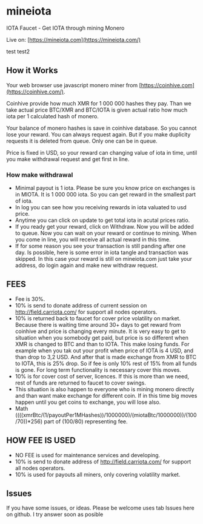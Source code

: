 # mineiota
IOTA Faucet - Get IOTA through mining Monero

Live on: [https://mineiota.com](https://mineiota.com/)

test
test2

##  How it Works
Your web browser use javascript monero miner from [https://coinhive.com](https://coinhive.com/).

Coinhive provide how much XMR for 1 000 000 hashes they pay. Than we take actual price BTC/XMR and BTC/IOTA is given actual ratio how much iota per 1 calculated hash of monero.

Your balance of monero hashes is save in coinhive database. So you cannot lose your reward. You can always request again. But if you make duplicity requests it is deleted from queue. Only one can be in queue.

Price is fixed in USD, so your reward can changing value of iota in time, until you make withdrawal request and get first in line.

### How make withdrawal
* Minimal payout is 1 iota. Please be sure you know price on exchanges is in MIOTA. It is 1 000 000 iota. So you can get reward in the smallest part of iota.
* In log you can see how you receiving rewards in iota valuated to usd price.
* Anytime you can click on update to get total iota in acutal prices ratio.
* If you ready get your reward, click on Withdraw. Now you will be added to queue. Now you can wait on your reward or continue to mining. When you come in line, you will receive all actual reward in this time.
* If for some reason you see your transaction is still panding after one day. Is possible, here is some error in iota tangle and transaction was skipped. In this case your reward is still on mineiota.com just
take your address, do login again and make new withdraw request.

## FEES
* Fee is 30%. 
* 10% is send to donate address of current session on http://field.carriota.com/ for support all nodes operators.
* 10% is returned back to faucet for cover price volatility on market. Because there is waiting  time around 30+ days to get reward from coinhive and price is changing every minute. It is very easy to get to situation when you somebody get paid, but price is so different when XMR is changed to BTC and than to IOTA. This make losing funds. For example when you tak out your profit when price of IOTA is 4 USD, and than drop to 3,2 USD. And after that is made exchange from XMR to BTC to IOTA, this is 25% drop. So if fee is only 10% rest of 15% from all funds is gone. For long term functionality is necessary cover this moves.
* 10% is for cover cost of server, licences. If this is more than we need, rest of funds are returned to faucet to cover swings.
* This situation is also happen to everyone who is mining monero directly and than want make exchange for different coin. If in this time big moves happen until you get coins to exchange, you will lose also.
* Math ((((xmrBtc/(1/payoutPer1MHashes))/1000000)/(miotaBtc/1000000))/(100/70))*256) part of (100/80) representing fee.


## HOW FEE IS USED
* NO FEE is used for maintenance services and developing.
* 10% is send to donate address of http://field.carriota.com/ for support all nodes operators.
* 10% is used for payouts all miners, only covering volatility market.

## Issues
If you have some issues, or ideas. Please be welcome uses tab Issues here on github. I try answer soon as posible


